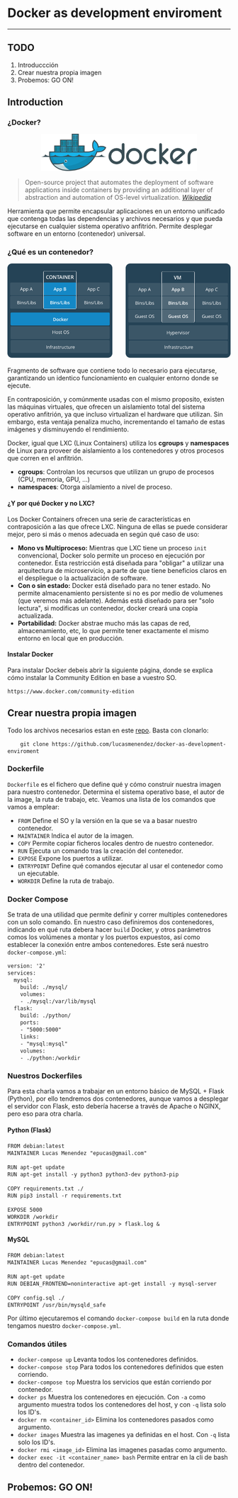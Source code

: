 # Docker as development enviroment
---

## TODO
1. Introduccción 
2. Crear nuestra propia imagen
3. Probemos: GO ON!

## Introduction

### ¿Docker?
<div style="width: 70%; margin: 0 auto;">
	<img src="./images/logo.svg"/>
</div>

> Open-source project that automates the deployment of software applications inside containers by providing an additional layer of abstraction and automation of OS-level virtualization. *[Wikipedia](https://en.wikipedia.org/wiki/Docker_(software))*

Herramienta que permite encapsular aplicaciones en un entorno unificado que contenga todas las dependencias y archivos necesarios y que pueda ejecutarse en cualquier sistema operativo anfitrión. Permite desplegar software en un entorno (contenedor) universal.

### ¿Qué es un contenedor?
<div style="display: inline-block">
	<div style="float: left; width: 47%">
		<img src="./images/containers.png"/>
	</div>
	<div style="width: 47%; float: right;">
		<img src="./images/vms.png"/>
	</div>
</div>

Fragmento de software que contiene todo lo necesario para ejecutarse, garantizando un identico funcionamiento en cualquier entorno donde se ejecute.

En contraposición, y comúnmente usadas con el mismo proposito, existen las máquinas virtuales, que ofrecen un aislamiento total del sistema operativo anfitrión, ya que incluso virtualizan el hardware que utilizan. Sin embargo, esta ventaja penaliza mucho, incrementando el tamaño de estas imágenes y disminuyendo el rendimiento.

Docker, igual que LXC (Linux Containers) utiliza los **cgroups** y **namespaces** de Linux para proveer de aislamiento a los contenedores y otros procesos que corren en el anfitrión.

- **cgroups**: Controlan los recursos que utilizan un grupo de procesos (CPU, memoria, GPU, ...)
- **namespaces**: Otorga aislamiento a nivel de proceso.

#### ¿Y por qué Docker y no LXC?
Los Docker Containers ofrecen una serie de características en contraposición a las que ofrece LXC. Ninguna de ellas se puede considerar mejor, pero si más o menos adecuada en según qué caso de uso:

- **Mono vs Multiproceso:** Mientras que LXC tiene un proceso `init` convencional, Docker solo permite un proceso en ejecución por contenedor. Esta restricción está diseñada para "obligar" a utilizar una arquitectura de microservicio, a parte de que tiene beneficios claros en el despliegue o la actualización de software.
- **Con o sin estado:** Docker está diseñado para no tener estado. No permite almacenamiento persistente si no es por medio de volumenes (que veremos más adelante). Además está diseñado para ser "solo lectura", si modificas un contenedor, docker creará una copia actualizada.
- **Portabilidad:** Docker abstrae mucho más las capas de red, almacenamiento, etc, lo que permite tener exactamente el mismo entorno en local que en producción.

#### Instalar Docker
Para instalar Docker debeis abrir la siguiente página, donde se explica cómo instalar la Community Edition en base a vuestro SO. 

```
https://www.docker.com/community-edition
```

## Crear nuestra propia imagen

Todo los archivos necesarios estan en este [repo](https://github.com/lucasmenendez/docker-as-development-enviroment). Basta con clonarlo:

```
	git clone https://github.com/lucasmenendez/docker-as-development-enviroment
```


### Dockerfile
`Dockerfile` es el fichero que define qué y cómo construir nuestra imagen para nuestro contenedor. Determina el sistema operativo base, el autor de la image, la ruta de trabajo, etc. Veamos una lista de los comandos que vamos a emplear:

- `FROM` Define el SO y la versión en la que se va a basar nuestro contenedor.
- `MAINTAINER` Indica el autor de la imagen.
- `COPY` Permite copiar ficheros locales dentro de nuestro contenedor.
- `RUN` Ejecuta un comando tras la creación del contenedor.
- `EXPOSE` Expone los puertos a utilizar.
- `ENTRYPOINT` Define qué comandos ejecutar al usar el contenedor como un ejecutable.
- `WORKDIR` Define la ruta de trabajo.

### Docker Compose
Se trata de una utilidad que permite definir y correr multiples contenedores con un solo comando. En nuestro caso definiremos dos contenedores, indicando en qué ruta debera hacer `build` Docker, y otros parámetros comos los volúmenes a montar y los puertos expuestos, así como establecer la conexión entre ambos contenedores. Este será nuestro `docker-compose.yml`:

```
version: '2'
services:
  mysql:
    build: ./mysql/
    volumes:
    - ./mysql:/var/lib/mysql
  flask:
    build: ./python/
    ports:
    - "5000:5000"
    links:
    - "mysql:mysql"
    volumes:
    - ./python:/workdir
```

### Nuestros Dockerfiles
Para esta charla vamos a trabajar en un entorno básico de MySQL + Flask (Python), por ello tendremos dos contenedores, aunque vamos a desplegar el servidor con Flask, esto debería hacerse a través de Apache o NGINX, pero eso para otra charla.

#### Python (Flask)
```
FROM debian:latest
MAINTAINER Lucas Menendez "epucas@gmail.com"

RUN apt-get update
RUN apt-get install -y python3 python3-dev python3-pip

COPY requirements.txt ./
RUN pip3 install -r requirements.txt

EXPOSE 5000
WORKDIR /workdir
ENTRYPOINT python3 /workdir/run.py > flask.log &
```

#### MySQL
```
FROM debian:latest
MAINTAINER Lucas Menendez "epucas@gmail.com"

RUN apt-get update
RUN DEBIAN_FRONTEND=noninteractive apt-get install -y mysql-server

COPY config.sql ./
ENTRYPOINT /usr/bin/mysqld_safe
```

Por último ejecutaremos el comando `docker-compose build` en la ruta donde tengamos nuestro `docker-compose.yml`.

### Comandos útiles

- `docker-compose up` Levanta todos los contenedores definidos.
- `docker-compose stop` Para todos los contenedores definidos que esten corriendo.
- `docker-compose top` Muestra los servicios que están corriendo por contenedor.
- `docker ps` Muestra los contenedores en ejecución. Con `-a` como argumento muestra todos los contenedores del host, y con `-q` lista solo los ID's.
- `docker rm <container_id>` Elimina los contenedores pasados como argumento.
- `docker images` Muestra las imagenes ya definidas en el host. Con `-q` lista solo los ID's.
- `docker rmi <image_id>` Elimina las imagenes pasadas como argumento.
- `docker exec -it <container_name> bash` Permite entrar en la cli de bash dentro del contenedor.

## Probemos: GO ON!